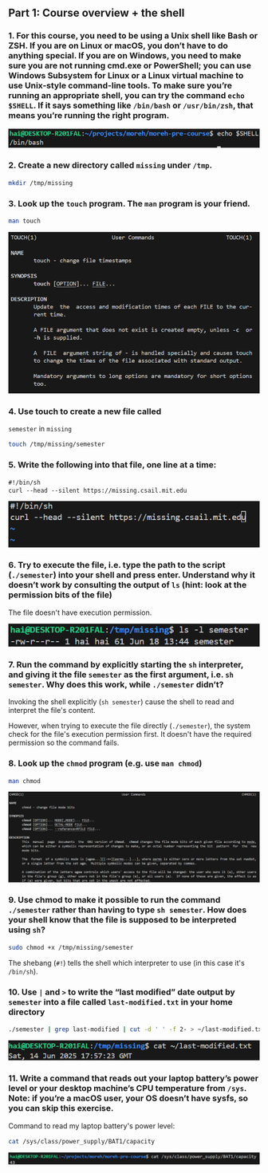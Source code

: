 ## Part 1: Course overview + the shell
### 1. For this course, you need to be using a Unix shell like Bash or ZSH. If you are on Linux or macOS, you don’t have to do anything special. If you are on Windows, you need to make sure you are not running cmd.exe or PowerShell; you can use Windows Subsystem for Linux or a Linux virtual machine to use Unix-style command-line tools. To make sure you’re running an appropriate shell, you can try the command `echo $SHELL`. If it says something like `/bin/bash` or `/usr/bin/zsh`, that means you’re running the right program.

![My shell](../assets/part1/1.png)

### 2. Create a new directory called `missing` under `/tmp`.

```bash
mkdir /tmp/missing
```

### 3. Look up the `touch` program. The `man` program is your friend.

```bash
man touch
```

![`touch` man page](../assets/part1/3.png)

### 4. Use touch to create a new file called 
`semester` in `missing`

```bash
touch /tmp/missing/semester
```

### 5. Write the following into that file, one line at a time:

```
#!/bin/sh
curl --head --silent https://missing.csail.mit.edu
```

![File's content](../assets/part1/5.png)

### 6. Try to execute the file, i.e. type the path to the script (`./semester`) into your shell and press enter. Understand why it doesn’t work by consulting the output of `ls` (hint: look at the permission bits of the file)

The file doesn't have execution permission.

![`ls` Output](../assets/part1/6.png)

### 7. Run the command by explicitly starting the `sh` interpreter, and giving it the file `semester` as the first argument, i.e. `sh semester`. Why does this work, while `./semester` didn’t?

Invoking the shell explicitly (`sh semester`) cause the shell to read and interpret the file's content.

However, when trying to execute the file directly (`./semester`), the system check for the file's execution permission first. It doesn't have the required permission so the command fails.

### 8. Look up the `chmod` program (e.g. use `man chmod`)

```bash
man chmod
```

![`chmod` man page](../assets/part1/8.png)

### 9. Use chmod to make it possible to run the command `./semester` rather than having to type `sh semester`. How does your shell know that the file is supposed to be interpreted using `sh`?

```bash
sudo chmod +x /tmp/missing/semester
```

The shebang (`#!`) tells the shell which interpreter to use (in this case it's `/bin/sh`).

### 10. Use `|` and `>` to write the “last modified” date output by `semester` into a file called `last-modified.txt` in your home directory

```bash
./semester | grep last-modified | cut -d ' ' -f 2- > ~/last-modified.txt
```

![Output file](../assets/part1/10.png)

### 11. Write a command that reads out your laptop battery’s power level or your desktop machine’s CPU temperature from `/sys`. Note: if you’re a macOS user, your OS doesn’t have sysfs, so you can skip this exercise.

Command to read my laptop battery's power level:

```bash
cat /sys/class/power_supply/BAT1/capacity
```

![Battery level](../assets/part1/11.png)


